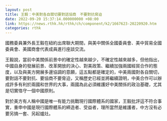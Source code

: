 ```yaml
---
layout: post
title: 王毅：中美對各自關切要對話協商　不要對抗脅迫
date: 2022-09-20 15:37:14.000000000 +08:00
link: https://news.rthk.hk/rthk/ch/component/k2/1667623-20220920.htm
categories: rthk
---
```


國務委員兼外長王毅在紐約出席聯大期間，與美中關係全國委員會、美中貿易全國委員會、美國商會代表成員進行座談交流。

王毅說，當前中美關係前景中的確定性越來越少，不確定性越來越多，但他指出，中國自身的發展前景、改革開放的決心、對美政策、繼續加強兩國經貿合作的態度，以及與美方開展多邊協調的意願，這五點都是確定的，中美兩國對各自關切，要對話不要對抗、要協商不要脅迫，又稱歷史已經並將繼續證明，中美合作可以辦成許多有利於兩國和世界的大事，兩國為此必須維護好中美關係的政治基礎，尤其是切實恪守一個中國原則。

對於美方有人稱中國是唯一有能力挑戰現行國際體系的國家，王毅批評這不符合事實，重申中國是現行國際體系的締造者、受益者，理所當然是維護者，中方沒有必要另搞一套、另起爐灶。
